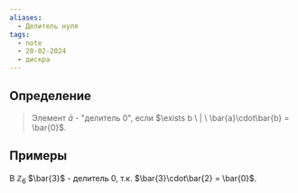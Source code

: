 ```yaml
---
aliases: 
  - Делитель нуля
tags:
  - note
  - 20-02-2024
  - дискра
---
```


## Определение

> Элемент $\bar{a}$ - "делитель 0", если $\exists b \ | \ \bar{a}\cdot\bar{b} = \bar{0}$.

## Примеры

В $\mathbb{Z}_{6}$ $\bar{3}$ - делитель 0, т.к. $\bar{3}\cdot\bar{2} = \bar{0}$.
